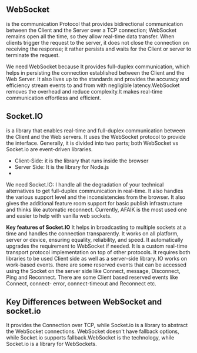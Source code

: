 ## WebSocket
 is the communication Protocol that provides bidirectional communication between the Client and the Server over a TCP connection; WebSocket
 remains open all the time, so they allow real-time data transfer. When clients trigger the request to the server, it does not close the 
 connection on receiving the response; it rather persists and waits for the Client or server to terminate the request.
 
 We need WebSocket because It provides full-duplex communication, which helps in persisting the connection established between the Client and the Web Server.
 It also lives up to the standards and provides the accuracy and efficiency stream events to and from with negligible latency.WebSocket removes the overhead
 and reduce complexity.It makes real-time communication effortless and efficient.
 
 ## Socket.IO
 
 is a library that enables real-time and full-duplex communication between the Client and the Web servers. It uses the WebSocket protocol 
 to provide the interface. Generally, it is divided into two parts; both WebSocket vs Socket.io are event-driven libraries.
 - Client-Side: it is the library that runs inside the browser
 - Server Side: It is the library for Node.js
 - 
 We need Socket.IO:
I handle all the degradation of your technical alternatives to get full-duplex communication in real-time.
It also handles the various support level and the inconsistencies from the browser.
It also gives the additional feature room support for basic publish infrastructure and thinks like automatic reconnect.
Currently, AFAIK is the most used one and easier to help with vanilla web sockets.

**Key features of Socket.IO**
It helps in broadcasting to multiple sockets at a time and handles the connection transparently.
It works on all platform, server or device, ensuring equality, reliability, and speed.
It automatically upgrades the requirement to WebSocket if needed.
It is a custom real-time transport protocol implementation on top of other protocols.
It requires both libraries to be used Client side as well as a server-side library.
IO works on work-based events. there are some reserved events that can be accessed using the Socket on the server side like Connect, message, Disconnect, Ping and Reconnect.
There are some Client based reserved events like Connect, connect- error, connect-timeout and Reconnect etc.


## Key Differences between WebSocket and socket.io
It provides the Connection over TCP, while Socket.io is a library to abstract the WebSocket connections. WebSocket doesn't have 
fallback options, while Socket.io supports fallback.WebSocket is the technology, while Socket.io is a library for WebSockets.

 
